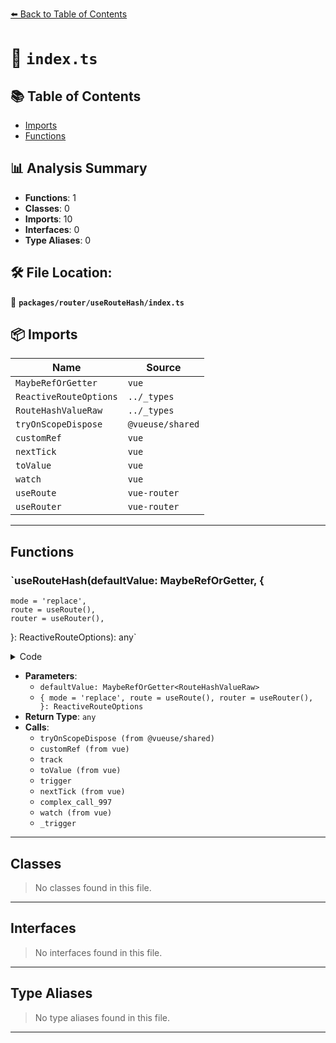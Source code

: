 [⬅️ Back to Table of Contents](../../../index.md)

# 📄 `index.ts`

## 📚 Table of Contents

- [Imports](#imports)
- [Functions](#functions)

## 📊 Analysis Summary

- **Functions**: 1
- **Classes**: 0
- **Imports**: 10
- **Interfaces**: 0
- **Type Aliases**: 0

## 🛠️ File Location:
📂 **`packages/router/useRouteHash/index.ts`**

## 📦 Imports

| Name | Source |
|------|--------|
| `MaybeRefOrGetter` | `vue` |
| `ReactiveRouteOptions` | `../_types` |
| `RouteHashValueRaw` | `../_types` |
| `tryOnScopeDispose` | `@vueuse/shared` |
| `customRef` | `vue` |
| `nextTick` | `vue` |
| `toValue` | `vue` |
| `watch` | `vue` |
| `useRoute` | `vue-router` |
| `useRouter` | `vue-router` |


---

## Functions

### `useRouteHash(defaultValue: MaybeRefOrGetter<RouteHashValueRaw>, {
    mode = 'replace',
    route = useRoute(),
    router = useRouter(),
  }: ReactiveRouteOptions): any`

<details><summary>Code</summary>

```ts
export function useRouteHash(
  defaultValue?: MaybeRefOrGetter<RouteHashValueRaw>,
  {
    mode = 'replace',
    route = useRoute(),
    router = useRouter(),
  }: ReactiveRouteOptions = {},
) {
  _hash = route.hash

  tryOnScopeDispose(() => {
    _hash = undefined
  })

  let _trigger: () => void

  const proxy = customRef<RouteHashValueRaw>((track, trigger) => {
    _trigger = trigger

    return {
      get() {
        track()

        return _hash || toValue(defaultValue)
      },
      set(v) {
        if (v === _hash)
          return

        _hash = v === null ? undefined : v

        trigger()

        nextTick(() => {
          const { params, query } = route

          router[toValue(mode)]({ params, query, hash: _hash as string })
        })
      },
    }
  })

  watch(
    () => route.hash,
    () => {
      if (route.hash === _hash)
        return

      _hash = route.hash
      _trigger()
    },
    { flush: 'sync' },
  )

  return proxy
}
```
</details>

- **Parameters**:
  - `defaultValue: MaybeRefOrGetter<RouteHashValueRaw>`
  - `{
    mode = 'replace',
    route = useRoute(),
    router = useRouter(),
  }: ReactiveRouteOptions`
- **Return Type**: `any`
- **Calls**:
  - `tryOnScopeDispose (from @vueuse/shared)`
  - `customRef (from vue)`
  - `track`
  - `toValue (from vue)`
  - `trigger`
  - `nextTick (from vue)`
  - `complex_call_997`
  - `watch (from vue)`
  - `_trigger`

---

## Classes

> No classes found in this file.


---

## Interfaces

> No interfaces found in this file.


---

## Type Aliases

> No type aliases found in this file.


---